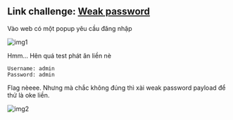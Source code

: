 ## Link challenge: [Weak password](https://www.root-me.org/en/Challenges/Web-Server/Weak-password)

Vào web có một popup yêu cầu đăng nhập

![img1](https://i.imgur.com/agNPL8b.png)

Hmm... Hên quá test phát ăn liền nè
```
Username: admin
Password: admin
```

Flag nèeee. Nhưng mà chắc không đúng thì xài weak password payload để thử là oke liền.

![img2](https://i.imgur.com/rKBY60j.png)